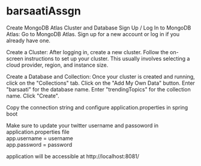 # barsaatiAssgn

Create MongoDB Atlas Cluster and Database
  Sign Up / Log In to MongoDB Atlas:
    Go to MongoDB Atlas.
    Sign up for a new account or log in if you already have one.
  
  Create a Cluster:
    After logging in, create a new cluster.
    Follow the on-screen instructions to set up your cluster. This usually involves selecting a cloud provider, region, and instance size.

  Create a Database and Collection:
    Once your cluster is created and running, click on the "Collections" tab.
    Click on the "Add My Own Data" button.
    Enter "barsaati" for the database name.
    Enter "trendingTopics" for the collection name.
    Click "Create".

  Copy the connection string and configure application.properties in spring boot

    

Make sure to update your twitter username and passoword in application.properties file \
app.username = username \
app.password = password

application will be accessible at http://localhost:8081/
